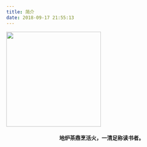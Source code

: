 ```yaml
---
title: 简介
date: 2018-09-17 21:55:13
---
```


<img src='http://wx1.sinaimg.cn/mw690/005KwArhly8fqg3x91zkpj30ro0roq72.jpg' width='250px' />

#### <center> 地炉茶鼎烹活火，一清足称读书者。 </center >

<div style="margin:auto">	
   <!-- <iframe frameborder="no" border="0" marginwidth="0" marginheight="0" width=250 height=86 src="//music.163.com/outchain/player?type=2&id=28381611&auto=1&height=66"></iframe> -->
   <!-- <iframe width="90%"  src="https://www.youtube.com/embed/MgphHyGgeQU" frameborder="0" allow="accelerometer; autoplay; encrypted-media; gyroscope; picture-in-picture" allowfullscreen></iframe> -->
</div>